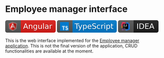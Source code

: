 # Employee manager interface 

[![angular](./badges/angular.svg)](https://badges.aleen42.com/src/angular.svg) [![typescript](./badges/typescript.svg)](https://badges.aleen42.com/src/typescript.svg) [![idea](./badges/idea.svg)](https://badges.aleen42.com/src/idea.svg)

This is the web interface implemented for the [Employee manager application](https://github.com/AlexandruPaul21/Employee-management/tree/master).
This is not the final version of the application, CRUD functionalities are available at the moment. 
